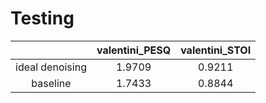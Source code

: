 


# Testing
|                 | valentini_PESQ | valentini_STOI |
|:---------------:|:--------------:|:--------------:|
| ideal denoising |     1.9709     |     0.9211     |
|    baseline     |     1.7433     |     0.8844     |


